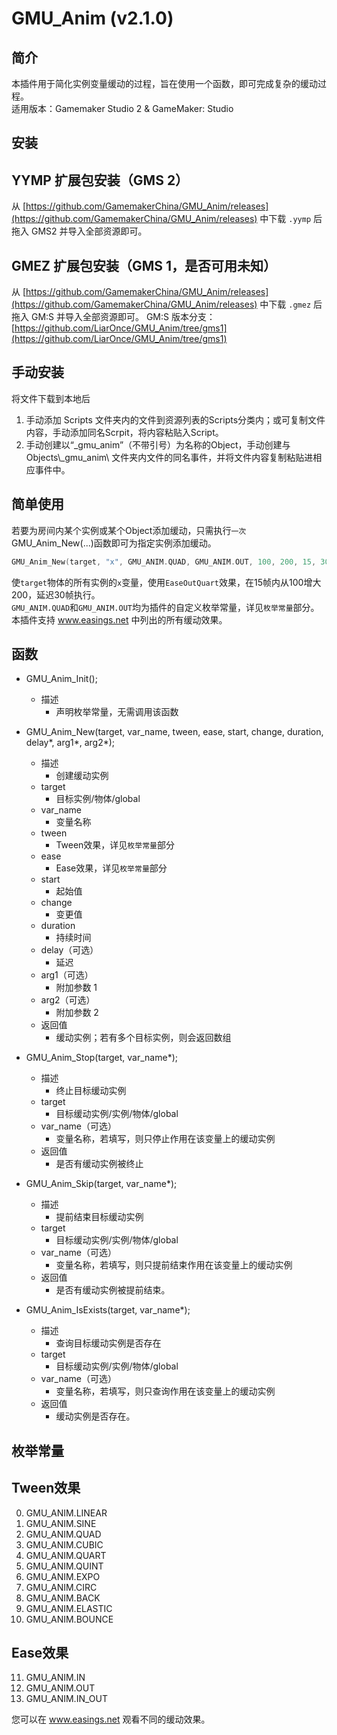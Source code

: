 GMU_Anim (v2.1.0)
=====
简介
-----
本插件用于简化实例变量缓动的过程，旨在使用一个函数，即可完成复杂的缓动过程。<br>
适用版本：Gamemaker Studio 2 & GameMaker: Studio

安装
-----
YYMP 扩展包安装（GMS 2）
-----
从 [https://github.com/GamemakerChina/GMU_Anim/releases](https://github.com/GamemakerChina/GMU_Anim/releases) 中下载 `.yymp` 后拖入 GMS2 并导入全部资源即可。

GMEZ 扩展包安装（GMS 1，是否可用未知）
-----
从 [https://github.com/GamemakerChina/GMU_Anim/releases](https://github.com/GamemakerChina/GMU_Anim/releases) 中下载 `.gmez` 后拖入 GM:S 并导入全部资源即可。
GM:S 版本分支：[https://github.com/LiarOnce/GMU_Anim/tree/gms1](https://github.com/LiarOnce/GMU_Anim/tree/gms1)

手动安装
-----
将文件下载到本地后
1. 手动添加 Scripts 文件夹内的文件到资源列表的Scripts分类内；或可复制文件内容，手动添加同名Scrpit，将内容粘贴入Script。
2. 手动创建以“_gmu_anim”（不带引号）为名称的Object，手动创建与 Objects\\_gmu_anim\\ 文件夹内文件的同名事件，并将文件内容复制粘贴进相应事件中。

简单使用
-----
若要为房间内某个实例或某个Object添加缓动，只需执行`一次`GMU_Anim_New(...)函数即可为指定实例添加缓动。
```cpp
GMU_Anim_New(target, "x", GMU_ANIM.QUAD, GMU_ANIM.OUT, 100, 200, 15, 30);
```
使`target`物体的所有实例的`x`变量，使用`EaseOutQuart`效果，在15帧内从100增大200，延迟30帧执行。<br>
`GMU_ANIM.QUAD`和`GMU_ANIM.OUT`均为插件的自定义枚举常量，详见`枚举常量`部分。<br>
本插件支持 www.easings.net 中列出的所有缓动效果。

函数
-----
* GMU_Anim_Init();
	* 描述
		* 声明枚举常量，无需调用该函数

* GMU_Anim_New(target, var_name, tween, ease, start, change, duration, delay*, arg1*, arg2*);
	* 描述
		* 创建缓动实例
	* target
		* 目标实例/物体/global
	* var_name
		* 变量名称
	* tween
		* Tween效果，详见`枚举常量`部分
	* ease
		* Ease效果，详见`枚举常量`部分
	* start
		* 起始值
	* change
		* 变更值
	* duration
		* 持续时间
	* delay（可选）
		* 延迟
	* arg1（可选）
		* 附加参数 1
	* arg2（可选）
		* 附加参数 2
	* 返回值
		* 缓动实例；若有多个目标实例，则会返回数组

* GMU_Anim_Stop(target, var_name*);
	* 描述
		* 终止目标缓动实例
	* target
		* 目标缓动实例/实例/物体/global
	* var_name（可选）
		* 变量名称，若填写，则只停止作用在该变量上的缓动实例
	* 返回值
		* 是否有缓动实例被终止

* GMU_Anim_Skip(target, var_name*);
	* 描述
		* 提前结束目标缓动实例
	* target
		* 目标缓动实例/实例/物体/global
	* var_name（可选）
		* 变量名称，若填写，则只提前结束作用在该变量上的缓动实例
	* 返回值
		* 是否有缓动实例被提前结束。

* GMU_Anim_IsExists(target, var_name*);
	* 描述
		* 查询目标缓动实例是否存在
	* target
		* 目标缓动实例/实例/物体/global
	* var_name（可选）
		* 变量名称，若填写，则只查询作用在该变量上的缓动实例
	* 返回值
		* 缓动实例是否存在。

枚举常量
-----
Tween效果
-----
0. GMU_ANIM.LINEAR
1. GMU_ANIM.SINE
2. GMU_ANIM.QUAD
3. GMU_ANIM.CUBIC
4. GMU_ANIM.QUART
5. GMU_ANIM.QUINT
6. GMU_ANIM.EXPO
7. GMU_ANIM.CIRC
8. GMU_ANIM.BACK
9. GMU_ANIM.ELASTIC
10. GMU_ANIM.BOUNCE

Ease效果
-----
11. GMU_ANIM.IN
12. GMU_ANIM.OUT
13. GMU_ANIM.IN_OUT

您可以在 www.easings.net 观看不同的缓动效果。
